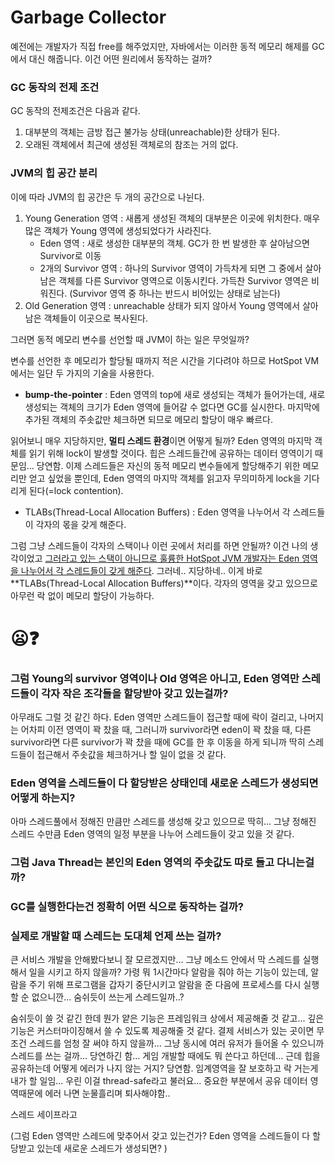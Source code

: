 # Garbage Collector



예전에는 개발자가 직접 free를 해주었지만, 자바에서는 이러한 동적 메모리 해제를 GC에서 대신 해줍니다. 이건 어떤 원리에서 동작하는 걸까?



### GC 동작의 전제 조건

GC 동작의 전제조건은 다음과 같다. 

1. 대부분의 객체는 금방 접근 불가능 상태(unreachable)한 상태가 된다.
2. 오래된 객체에서 최근에 생성된 객체로의 참조는 거의 없다.



### JVM의 힙 공간 분리

이에 따라 JVM의 힙 공간은 두 개의 공간으로 나뉜다.

1. Young Generation 영역 : 새롭게 생성된 객체의 대부분은 이곳에 위치한다. 매우 많은 객체가 Young 영역에 생성되었다가 사라진다.
   - Eden 영역 : 새로 생성한 대부분의 객체. GC가 한 번 발생한 후 살아남으면 Survivor로 이동
   - 2개의 Survivor 영역 : 하나의 Survivor 영역이 가득차게 되면 그 중에서 살아남은 객체를 다른 Survivor 영역으로 이동시킨다. 가득찬 Survivor 영역은 비워진다. (Survivor 영역 중 하나는 반드시 비어있는 상태로 남는다)
2. Old Generation 영역 : unreachable 상태가 되지 않아서 Young 영역에서 살아남은 객체들이 이곳으로 복사된다.



그러면 동적 메모리 변수를 선언할 때 JVM이 하는 일은 무엇일까?

변수를 선언한 후 메모리가 할당될 때까지 적은 시간을 기다려야 하므로 HotSpot VM에서는 일단 두 가지의 기술을 사용한다.

- **bump-the-pointer** : Eden 영역의 top에 새로 생성되는 객체가 들어가는데, 새로 생성되는 객체의 크기가 Eden 영역에 들어갈 수 없다면 GC를 실시한다. 마지막에 추가된 객체의 주솟값만 체크하면 되므로 메모리 할당이 매우 빠르다.

읽어보니 매우 지당하지만, **멀티 스레드 환경**이면 어떻게 될까? Eden 영역의 마지막 객체를 읽기 위해 lock이 발생할 것이다. 힙은 스레드들간에 공유하는 데이터 영역이기 때문임... 당연함. 이제 스레드들은 자신의 동적 메모리 변수들에게 할당해주기 위한 메모리만 얻고 싶었을 뿐인데, Eden 영역의 마지막 객체를 읽고자 무의미하게 lock을 기다리게 된다(=lock contention).

- TLABs(Thread-Local Allocation Buffers) : Eden 영역을 나누어서 각 스레드들이 각자의 몫을 갖게 해준다. 

그럼 그냥 스레드들이 각자의 스택이나 이런 곳에서 처리를 하면 안될까? 이건 나의 생각이었고 <u>그러라고 있는 스택이 아니므로 훌륭한 HotSpot JVM 개발자는 Eden 영역을 나누어서 각 스레드들이 갖게 해준다</u>. 그러네.. 지당하네.. 이게 바로 **TLABs(Thread-Local Allocation Buffers)**이다. 각자의 영역을 갖고 있으므로 아무런 락 없이 메모리 할당이 가능하다.



# 😦❓

### 그럼 Young의 survivor 영역이나 Old 영역은 아니고, Eden 영역만 스레드들이 각자 작은 조각들을 할당받아 갖고 있는걸까?

아무래도 그럴 것 같긴 하다. Eden 영역만 스레드들이 접근할 때에 락이 걸리고, 나머지는 어차피 이전 영역이 꽉 찼을 때, 그러니까 survivor라면 eden이 꽉 찼을 때, 다른 survivor라면 다른 survivor가 꽉 찼을 때에 GC를 한 후 이동을 하게 되니까 딱히 스레드들이 접근해서 주솟값을 체크하거나 할 일이 없을 것 같다.

### Eden 영역을 스레드들이 다 할당받은 상태인데 새로운 스레드가 생성되면 어떻게 하는지?

아마 스레드풀에서 정해진 만큼만 스레드를 생성해 갖고 있으므로 딱히... 그냥 정해진 스레드 수만큼 Eden 영역의 일정 부분을 나누어 스레드들이 갖고 있을 것 같다. 

### 그럼 Java Thread는 본인의 Eden 영역의 주솟값도 따로 들고 다니는걸까?



### GC를 실행한다는건 정확히 어떤 식으로 동작하는 걸까?



### 실제로 개발할 때 스레드는 도대체 언제 쓰는 걸까?

큰 서비스 개발을 안해봤다보니 잘 모르겠지만... 그냥 메소드 안에서 막 스레드를 실행해서 일을 시키고 하지 않을까? 가령 뭐 1시간마다 알람을 줘야 하는 기능이 있는데, 알람을 주기 위해 프로그램을 갑자기 중단시키고 알람을 준 다음에 프로세스를 다시 실행할 순 없으니깐... 숨쉬듯이 쓰는게 스레드일까..?

숨쉬듯이 쓸 것 같긴 한데 뭔가 얕은 기능은 프레임워크 상에서 제공해줄 것 같고... 깊은 기능은 커스터마이징해서 쓸 수 있도록 제공해줄 것 같다. 결제 서비스가 있는 곳이면 무조건 스레드를 엄청 잘 써야 하지 않을까... 그냥 동시에 여러 유저가 들어올 수 있으니까 스레드를 쓰는 걸까... 당연하긴 함... 게임 개발할 때에도 뭐 쓴다고 하던데...  근데 힙을 공유하는데 어떻게 에러가 나지 않는 거지? 당연함. 임계영역을 잘 보호하고 락 거는게 내가 할 일임... 우린 이걸 thread-safe라고 불러요... 중요한 부분에서 공유 데이터 영역때문에 에러 나면 눈물흘리며 퇴사해야함..

스레드 세이프라고 

(그럼 Eden 영역만 스레드에 맞추어서 갖고 있는건가? Eden 영역을 스레드들이 다 할당받고 있는데 새로운 스레드가 생성되면? )